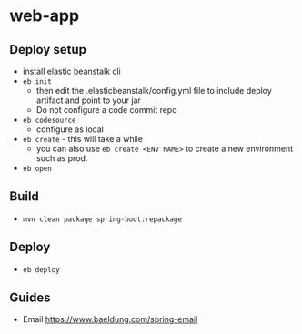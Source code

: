 # web-app

## Deploy setup

- install elastic beanstalk cli
- `eb init`
  - then edit the .elasticbeanstalk/config.yml file to include deploy artifact and point to your jar
  - Do not configure a code commit repo
- `eb codesource`
  - configure as local
- `eb create` - this will take a while
  - you can also use `eb create <ENV NAME>` to create a new environment such as prod.
- `eb open`

## Build

- `mvn clean package spring-boot:repackage`

## Deploy

- `eb deploy`


## Guides
- Email https://www.baeldung.com/spring-email